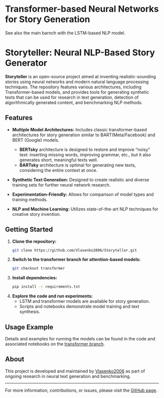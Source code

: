 # Transformer-based Neural Networks for Story Generation

See also the main barnch with the LSTM-based NLP model.

# Storyteller: Neural NLP-Based Story Generator

**Storyteller** is an open-source project aimed at inventing realistic-sounding stories using neural networks and modern natural language processing techniques. The repository features various architectures, including Transformer-based models, and provides tools for generating synthetic texts that can be used for research in text generation, detection of algorithmically generated content, and benchmarking NLP methods.

## Features

- **Multiple Model Architectures:** Includes classic transformer-based architectures for story generation similar to BART(Meta/Facebook) and BERT (Google) models. 
    - **BERTsky** architecture is designed to restore and improve “noisy” text: inserting missing words, improving grammar, etc., but it also generates short, meaningful texts well.  
    - **BARTsky** architecture is optimal for generating new texts, considering the entire context at once.

- **Synthetic Text Generation:** Designed to create realistic and diverse training sets for further neural network research.
- **Experimentation-Friendly:** Allows for comparison of model types and training methods.
- **NLP and Machine Learning:** Utilizes state-of-the-art NLP techniques for creative story invention.


## Getting Started

1. **Clone the repository:**
   ```bash
   git clone https://github.com/Vlasenko2006/Storyteller.git
   ```
2. **Switch to the transformer branch for attention-based models:**
   ```bash
   git checkout transformer
   ```
3. **Install dependencies:**
   ```bash
   pip install -r requirements.txt
   ```
4. **Explore the code and run experiments:**
   - LSTM and transformer models are available for story generation.
   - Scripts and notebooks demonstrate model training and text synthesis.

## Usage Example

Details and examples for running the models can be found in the code and associated notebooks on the [transformer branch](https://github.com/Vlasenko2006/Storyteller/tree/transformer).

## About

This project is developed and maintained by [Vlasenko2006](https://github.com/Vlasenko2006) as part of ongoing research in neural text generation and benchmarking.

---

For more information, contributions, or issues, please visit the [GitHub page](https://github.com/Vlasenko2006/Storyteller).


